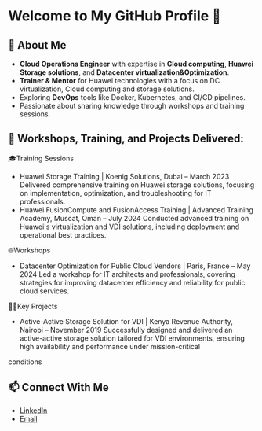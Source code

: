 # Welcome to My GitHub Profile 👋

## 🌟 About Me
-  **Cloud Operations Engineer** with expertise in **Cloud computing**, **Huawei Storage solutions**, and **Datacenter virtualization&Optimization**.
-  **Trainer & Mentor** for Huawei technologies with a focus on DC virtualization, Cloud computing and storage solutions.
-  Exploring **DevOps** tools like Docker, Kubernetes, and CI/CD pipelines.
-  Passionate about sharing knowledge through workshops and training sessions.

## 📂 Workshops, Training, and Projects Delivered:

🎓Training Sessions
-  Huawei Storage Training | Koenig Solutions, Dubai – March 2023
 Delivered comprehensive training on Huawei storage solutions, focusing on 
implementation, optimization, and troubleshooting for IT professionals.
-  Huawei FusionCompute and FusionAccess Training | Advanced Training Academy, 
Muscat, Oman – July 2024
 Conducted advanced training on Huawei's virtualization and VDI solutions, including 
deployment and operational best practices.

🌐Workshops
-  Datacenter Optimization for Public Cloud Vendors | Paris, France – May 2024
 Led a workshop for IT architects and professionals, covering strategies for improving 
datacenter efficiency and reliability for public cloud services.

🧑‍💻Key Projects
-  Active-Active Storage Solution for VDI | Kenya Revenue Authority, Nairobi – November 
2019
 Successfully designed and delivered an active-active storage solution tailored for VDI 
environments, ensuring high availability and performance under mission-critical 

conditions
## 📫 Connect With Me
- [LinkedIn](https://www.linkedin.com/in/moghaly/)
- [Email](mailto:mohaghaly@gmail.com)

